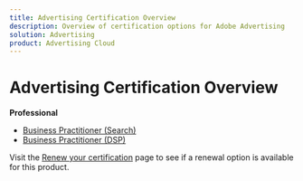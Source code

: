 ```yaml
---
title: Advertising Certification Overview
description: Overview of certification options for Adobe Advertising
solution: Advertising
product: Advertising Cloud
---
```

# Advertising Certification Overview

**Professional**

* [Business Practitioner (Search)](/help/certifications/aac/aac-search-p-business.md) <!--AD0-E501-->
* [Business Practitioner (DSP)](/help/certifications/aac/aac-dsp-p-business.md) <!--AD0-E502-->

Visit the [Renew your certification](/help/certifications/renew.md) page to see if a renewal option is available for this product.
